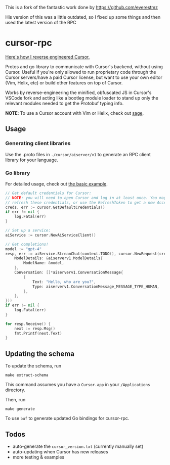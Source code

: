This is a fork of the fantastic work done by https://github.com/everestmz

His version of this was a little outdated, so I fixed up some things and then used the latest version of the RPC

# cursor-rpc

[Here's how I reverse engineered Cursor.](https://ev.dev/posts/reverse-engineering-cursor)

Protos and go library to communicate with Cursor's backend, without using Cursor. Useful if you're only allowed to run proprietary code through the Cursor servers/have a paid Cursor license, but want to use your own editor (Vim, Helix, etc) or build other features on top of Cursor.

Works by reverse-engineering the minified, obfuscated JS in Cursor's VSCode fork and acting like a bootleg module loader to stand up only the relevant modules needed to get the Protobuf typing info.

**NOTE**: To use a Cursor account with Vim or Helix, check out [sage](https://github.com/everestmz/sage).

## Usage

### Generating client libraries

Use the .proto files in `./cursor/aiserver/v1` to generate an RPC client library for your language.

### Go library

For detailed usage, check out [the basic example](cmd/example/main.go).

```go
// Get default credentials for Cursor:
// NOTE: you will need to open Cursor and log in at least once. You may need to re-login to
// refresh these credentials, or use the RefreshToken to get a new AccessToken.
creds, err := cursor.GetDefaultCredentials()
if err != nil {
	log.Fatal(err)
}

// Set up a service:
aiService := cursor.NewAiServiceClient()

// Get completions!
model := "gpt-4"
resp, err := aiService.StreamChat(context.TODO(), cursor.NewRequest(creds, &aiserverv1.GetChatRequest{
	ModelDetails: &aiserverv1.ModelDetails{
		ModelName: &model,
	},
	Conversation: []*aiserverv1.ConversationMessage{
		{
			Text: "Hello, who are you?",
			Type: aiserverv1.ConversationMessage_MESSAGE_TYPE_HUMAN,
		},
	},
}))
if err != nil {
	log.Fatal(err)
}

for resp.Receive() {
	next := resp.Msg()
	fmt.Printf(next.Text)
}
```

## Updating the schema

To update the schema, run

```console
make extract-schema
```

This command assumes you have a `Cursor.app` in your `/Applications` directory.

Then, run

```console
make generate
```

To use `buf` to generate updated Go bindings for cursor-rpc.


## Todos

- auto-generate the `cursor_version.txt` (currently manually set)
- auto-updating when Cursor has new releases
- more testing & examples
